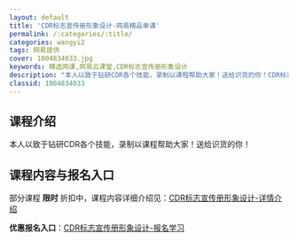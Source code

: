 ```yaml
---
layout: default
title: 'CDR标志宣传册形象设计-网易精品单课'
permalink: /:categories/:title/
categories: wangyi2
tags: 网易提供
cover: 1004834033.jpg
keywords: 精选网课,网易云课堂,CDR标志宣传册形象设计
description: "本人以致于钻研CDR各个技能，录制以课程帮助大家！送给识货的你！CDR标志宣传册形象设计"
classid: 1004834033
---
```


## 课程介绍

本人以致于钻研CDR各个技能，录制以课程帮助大家！送给识货的你！

## 课程内容与报名入口

部分课程 **限时** 折扣中，课程内容详细介绍见：[CDR标志宣传册形象设计-详情介绍](https://study.163.com/course/introduction/1004834033.htm?share=1&shareId=1025206652&utm_campaign=share&utm_medium=iphoneShare&utm_source=&utm_u=1025206652)

**优惠报名入口**：[CDR标志宣传册形象设计-报名学习](https://study.163.com/course/introduction/1004834033.htm?share=1&shareId=1025206652&utm_campaign=share&utm_medium=iphoneShare&utm_source=&utm_u=1025206652)

